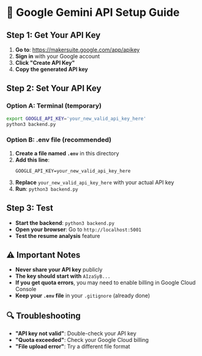# 🔑 Google Gemini API Setup Guide

## **Step 1: Get Your API Key**
1. **Go to**: https://makersuite.google.com/app/apikey
2. **Sign in** with your Google account
3. **Click "Create API Key"**
4. **Copy the generated API key**

## **Step 2: Set Your API Key**

### **Option A: Terminal (temporary)**
```bash
export GOOGLE_API_KEY='your_new_valid_api_key_here'
python3 backend.py
```

### **Option B: .env file (recommended)**
1. **Create a file named `.env`** in this directory
2. **Add this line**:
   ```
   GOOGLE_API_KEY=your_new_valid_api_key_here
   ```
3. **Replace** `your_new_valid_api_key_here` with your actual API key
4. **Run**: `python3 backend.py`

## **Step 3: Test**
- **Start the backend**: `python3 backend.py`
- **Open your browser**: Go to `http://localhost:5001`
- **Test the resume analysis** feature

## **⚠️ Important Notes**
- **Never share your API key** publicly
- **The key should start with** `AIzaSyB...`
- **If you get quota errors**, you may need to enable billing in Google Cloud Console
- **Keep your `.env` file** in your `.gitignore` (already done)

## **🔍 Troubleshooting**
- **"API key not valid"**: Double-check your API key
- **"Quota exceeded"**: Check your Google Cloud billing
- **"File upload error"**: Try a different file format
